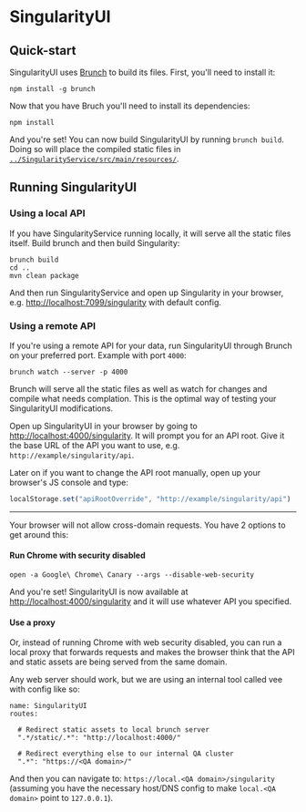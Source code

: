 # SingularityUI

## Quick-start

SingularityUI uses [Brunch](http://brunch.io/) to build its files. First, you'll need to install it:

```shell
npm install -g brunch
```

Now that you have Bruch you'll need to install its dependencies:

```shell
npm install
```

And you're set! You can now build SingularityUI by running `brunch build`. Doing so will place the compiled static files in [`../SingularityService/src/main/resources/`](../SingularityService/src/main/resources/).

## Running SingularityUI

### Using a local API

If you have SingularityService running locally, it will serve all the static files itself. Build brunch and then build Singularity:

```shell
brunch build
cd ..
mvn clean package
```

And then run SingularityService and open up Singularity in your browser, e.g. [http://localhost:7099/singularity](http://localhost:7099/singularity) with default config.

### Using a remote API

If you're using a remote API for your data, run SingularityUI through Brunch on your preferred port. Example with port `4000`:

```shell
brunch watch --server -p 4000
```

Brunch will serve all the static files as well as watch for changes and compile what needs complation. This is the optimal way of testing your SingularityUI modifications.

Open up SingularityUI in your browser by going to [http://localhost:4000/singularity](http://localhost:4000/singularity). It will prompt you for an API root. Give it the base URL of the API you want to use, e.g. `http://example/singularity/api`.

Later on if you want to change the API root manually, open up your browser's JS console and type:

```javascript
localStorage.set("apiRootOverride", "http://example/singularity/api")
```

----

Your browser will not allow cross-domain requests. You have 2 options to get around this:

#### Run Chrome with security disabled

```shell
open -a Google\ Chrome\ Canary --args --disable-web-security
```

And you're set! SingularityUI is now available at [http://localhost:4000/singularity](http://localhost:4000/singularity) and it will use whatever API you specified.

#### Use a proxy

Or, instead of running Chrome with web security disabled, you can run a local proxy that forwards requests and makes the browser think that the API and static assets are being served from the same domain.

Any web server should work, but we are using an internal tool called vee with config like so:

```
name: SingularityUI
routes:

  # Redirect static assets to local brunch server
  ".*/static/.*": "http://localhost:4000/"

  # Redirect everything else to our internal QA cluster
  ".*": "https://<QA domain>/"
```

And then you can navigate to: `https://local.<QA domain>/singularity` (assuming you have the necessary host/DNS config to make `local.<QA domain>` point to `127.0.0.1`).

